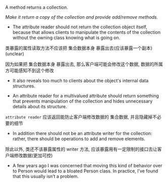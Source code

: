 A method returns a collection.

*Make it return a copy of the collection and provide add/remove methods.*


+ The attribute reader should not return the collection object itself, because that allows clients to manipulate the contents of the collection without the owning class knowing what is going on.

类暴露的属性读取方法不应该把 集合数据本身 暴露出去(应该暴露一个副本) (unclear)

因为如果把 集合数据本身 暴露出去, 那么客户端可能会修改这个数据, 数据的所属方可能感知不到这个修改

+ It also reveals too much to clients about the object's internal data structures.

+ An attribute reader for a multivalued attribute should return something that prevents manipulation of the collection and hides unnecessary details about its structure.

`attribute reader` 应该返回能防止客户端修改数据的 集合数据, 并且隐藏掉不必要的细节

+ In addition there should not be an attribute writer for the collection: rather, there should be operations to add and remove elements.

除此以外, 类还不该暴露属性的 writer 方法, 应该暴露用有一定限制的接口去让客户端修改数据(更加可控)

+ A few years ago I was concerned that moving this kind of behavior over to Person would lead to a bloated Person class. In practice, I’ve found that this usually isn’t a problem.

